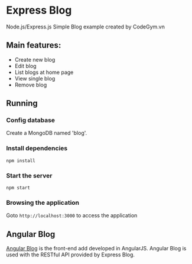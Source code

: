 # Express Blog

Node.js/Express.js Simple Blog example created by CodeGym.vn

## Main features:
* Create new blog
* Edit blog
* List blogs at home page
* View single blog
* Remove blog

## Running

### Config database
Create a MongoDB named 'blog'.

### Install dependencies
```npm install```

### Start the server
```npm start```

### Browsing the application
Goto `http://localhost:3000` to access the application

## Angular Blog
[Angular Blog](https://github.com/codegym-vn/angular-blog) is the front-end add developed in AngularJS.
Angular Blog is used with the RESTful API provided by Express Blog.